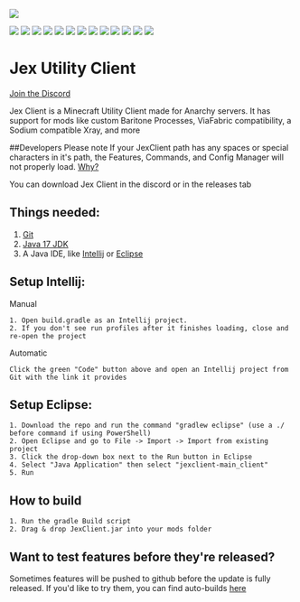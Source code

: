 ![](https://img.shields.io/badge/Based-Very-9080c2)

![](https://forthebadge.com/images/badges/built-by-codebabes.svg)
![](https://forthebadge.com/images/badges/0-percent-optimized.svg)
![](https://forthebadge.com/images/badges/as-seen-on-tv.svg)
![](https://forthebadge.com/images/badges/built-by-crips.svg)
![](https://forthebadge.com/images/badges/contains-technical-debt.svg)
![](https://forthebadge.com/images/badges/designed-in-ms-paint.svg)
![](https://forthebadge.com/images/badges/works-on-my-machine.svg)
![](https://forthebadge.com/images/badges/60-percent-of-the-time-works-every-time.svg)
![](https://forthebadge.com/images/badges/mom-made-pizza-rolls.svg)
![](https://forthebadge.com/images/badges/not-a-bug-a-feature.svg)
![](https://forthebadge.com/images/badges/reading-6th-grade-level.svg)
![](https://forthebadge.com/images/badges/kinda-sfw.svg)
![](https://forthebadge.com/images/badges/built-by-neckbeards.svg)
# Jex Utility Client
[Join the Discord](https://discord.gg/BUcUGu6gfA)

Jex Client is a Minecraft Utility Client made for Anarchy servers. It has support for mods like custom Baritone Processes, ViaFabric compatibility, a Sodium compatible Xray, and more

##Developers Please note
If your JexClient path has any spaces or special characters in it's path, the Features, Commands, and Config Manager will not properly load. [Why?](https://github.com/google/guava/issues/2152)

You can download Jex Client in the discord or in the releases tab
## Things needed:
1. [Git](https://git-scm.com/downloads)
2. [Java 17 JDK](https://www.oracle.com/java/technologies/javase/jdk17-archive-downloads.html)
3. A Java IDE, like [Intellij](https://www.jetbrains.com/idea/download/) or [Eclipse](https://www.eclipse.org/downloads/)

## Setup Intellij:
Manual
```
1. Open build.gradle as an Intellij project.
2. If you don't see run profiles after it finishes loading, close and re-open the project
```
Automatic 
```
Click the green "Code" button above and open an Intellij project from Git with the link it provides
```

## Setup Eclipse:
```
1. Download the repo and run the command "gradlew eclipse" (use a ./ before command if using PowerShell)
2. Open Eclipse and go to File -> Import -> Import from existing project
3. Click the drop-down box next to the Run button in Eclipse
4. Select "Java Application" then select "jexclient-main_client"
5. Run
```

## How to build
```
1. Run the gradle Build script
2. Drag & drop JexClient.jar into your mods folder
```
## Want to test features before they're released?
Sometimes features will be pushed to github before the update is fully released. If you'd like to try them, you can find auto-builds [here](https://github.com/DustinRepo/JexClient-main/actions?query=event%3Apush)